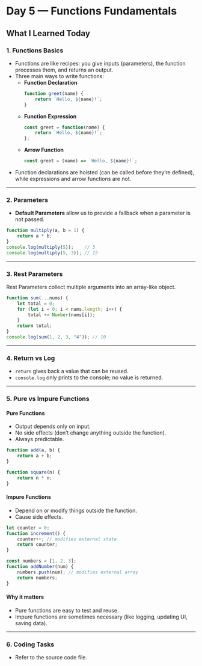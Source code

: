# Day 5 — Functions Fundamentals

## What I Learned Today

### 1. Functions Basics

- Functions are like recipes: you give inputs (parameters), the function processes them, and returns an output.
- Three main ways to write functions:
  - **Function Declaration**
    ```js
    function greet(name) {
        return `Hello, ${name}!`;
    }
    ```
  - **Function Expression**
    ```js
    const greet = function(name) {
        return `Hello, ${name}!`;
    };
    ```
  - **Arrow Function**
    ```js
    const greet = (name) => `Hello, ${name}!`;
    ```
- Function declarations are hoisted (can be called before they’re defined), while expressions and arrow functions are not.

---

### 2. Parameters

- **Default Parameters** allow us to provide a fallback when a parameter is not passed.

```js
function multiply(a, b = 1) {
    return a * b;
}
console.log(multiply(5));    // 5
console.log(multiply(5, 3)); // 15
```

---

### 3. Rest Parameters

Rest Parameters collect multiple arguments into an array-like object.

```js
function sum(...nums) {
    let total = 0;
    for (let i = 0; i < nums.length; i++) {
        total += Number(nums[i]);
    }
    return total;
}
console.log(sum(1, 2, 3, "4")); // 10
```

---

### 4. Return vs Log

- `return` gives back a value that can be reused.
- `console.log` only prints to the console; no value is returned.

---

### 5. Pure vs Impure Functions

#### Pure Functions

- Output depends only on input.
- No side effects (don’t change anything outside the function).
- Always predictable.

```js
function add(a, b) {
    return a + b;
}

function square(n) {
    return n * n;
}
```

#### Impure Functions

- Depend on or modify things outside the function.
- Cause side effects.

```js
let counter = 0;
function increment() {
    counter++; // modifies external state
    return counter;
}

const numbers = [1, 2, 3];
function addNumber(num) {
    numbers.push(num); // modifies external array
    return numbers;
}
```

#### Why it matters

- Pure functions are easy to test and reuse.
- Impure functions are sometimes necessary (like logging, updating UI, saving data).

---

### 6. Coding Tasks
- Refer to the source code file.

